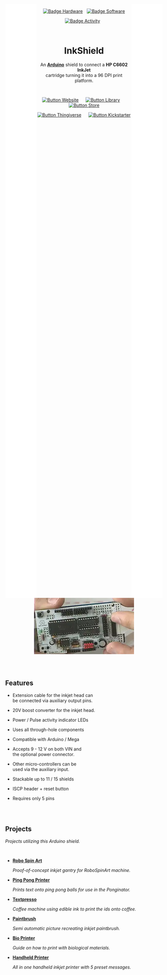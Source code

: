 
<img height = 1900 width = 20% align = left  src = '../Resources/Empty.svg' >
<img height = 1900 width = 20% align = right src = '../Resources/Empty.svg' >
<div align = center>


[![Badge Hardware]][License Hardware]  
[![Badge Software]][License Software]

[![Badge Activity]][Library]  

<br>

# InkShield


An **[Arduino]** shield to connect a **HP C6602 InkJet**  
cartridge turning it into a 96 DPI print platform.

<br>

[![Button Website]][Website]    
[![Button Library]][Library]    
[![Button Store]][Store]

[![Button Thingiverse]][Thingiverse]    
[![Button Kickstarter]][Kickstarter]

<br>
<br>

[![Thumbnail]][Video]

<br>
<br>

</div>

## Features

-   Extension cable for the inkjet head can  
    be connected via auxiliary output pins.

-   20V boost converter for the inkjet head.

-   Power / Pulse activity indicator LEDs

-   Uses all through-hole components

-   Compatible with Arduino / Mega

-   Accepts 9 - 12 V on both VIN and  
    the optional power connector.

-   Other micro-controllers can be  
    used via the auxiliary input.

-   Stackable up to 11 / 15 shields

-   ISCP header + reset button

-   Requires only 5 pins

<br>
<br>

## Projects

*Projects utilizing this Arduino shield.*

<br>

-   **[Robo Spin Art]**

    *Proof-of-concept inkjet gantry for RoboSpinArt machine.*

-   **[Ping Pong Printer]**

    *Prints text onto ping pong balls for use in the Ponginator.*
    
-   **[Textpresso]**

    *Coffee machine using edible ink to print the ids onto coffee.*

-   **[Paintbrush]**

    *Semi automatic picture recreating inkjet paintbrush.*

-   **[Bio Printer]**

    *Guide on how to print with biological materials.*

-   **[Handheld Printer]**

    *All in one handheld inkjet printer with 5 preset messages.*

</div>

<br>

<!----------------------------------------------------------------------------->

[License Software]: https://www.gnu.org/licenses/old-licenses/lgpl-2.1.html
[License Hardware]: https://creativecommons.org/licenses/by-sa/3.0/us/
[Kickstarter]: https://www.kickstarter.com/projects/nicholasclewis/inkshield-an-open-source-inkjet-shield-for-arduino
[Thingiverse]: https://www.thingiverse.com/thing:11907
[Website]: http://nicholasclewis.com/projects/inkshield/
[Library]: https://github.com/NicholasCLewis/InkShield
[Arduino]: https://www.arduino.cc/
[Video]: https://www.youtube.com/watch?v=dzTCDMRv8bY
[Store]: http://nerdcreationlab.com/store/

[Thumbnail]: ../Resources/Projects/InkShield/Thumbnail.webp


<!---------------------------------[ Projects ]-------------------------------->

[Ping Pong Printer]: https://www.youtube.com/watch?v=8Ep5OC3E02I
[Handheld Printer]: http://www.bloominglabs.org/index.php/InkShield_Project
[Robo Spin Art]: https://www.youtube.com/watch?v=1VzIrBQeaQ0
[Bio Printer]: https://www.instructables.com/DIY-BioPrinter/
[Paintbrush]: https://eclecti.cc/hardware/semi-automatic-paintbrush
[Textpresso]: https://web.archive.org/web/20150402085932/http://blog.zipwhip.com/2012/04/30/textspresso-machine-celebrates-cloud-texting-technology/


<!----------------------------------[ Badges ]--------------------------------->

[Badge Activity]: https://img.shields.io/github/last-commit/NicholasCLewis/InkShield?style=for-the-badge&labelColor=A5915F&color=7c6c47
[Badge Hardware]: https://img.shields.io/badge/Hardware-BY_SA_3.0-ae6c18.svg?style=for-the-badge&labelColor=EF9421&logoColor=white&logo=CreativeCommons
[Badge Software]: https://img.shields.io/badge/Software-LGPL2.1-015d93.svg?style=for-the-badge&labelColor=blue
[Badge Activity]: https://img.shields.io/github/last-commit/NicholasCLewis/InkShield?style=for-the-badge&labelColor=A5915F&color=7c6c47


<!---------------------------------[ Buttons ]--------------------------------->

[Button Kickstarter]: https://img.shields.io/badge/Kickstarter-05CE78?style=for-the-badge&logoColor=white&logo=Kickstarter
[Button Thingiverse]: https://img.shields.io/badge/Thingiverse-248BFB?style=for-the-badge&logoColor=white&logo=Thingiverse
[Button Website]: https://img.shields.io/badge/Website-aaaaaa?style=for-the-badge&logoColor=white&logo=Platform.sh
[Button Library]: https://img.shields.io/badge/Library-323232?style=for-the-badge&logoColor=white&logo=GitHub
[Button Store]: https://img.shields.io/badge/Store-FF4785?style=for-the-badge&logoColor=white&logo=Shopify
